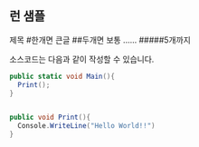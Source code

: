 ## 런 샘플
제목 #한개면 큰글 ##두개면 보통 ...... #####5개까지

소스코드는 다음과 같이 작성할 수 있습니다.

```C#
public static void Main(){
  Print();
}


public void Print(){
  Console.WriteLine("Hello World!!")
}

```
